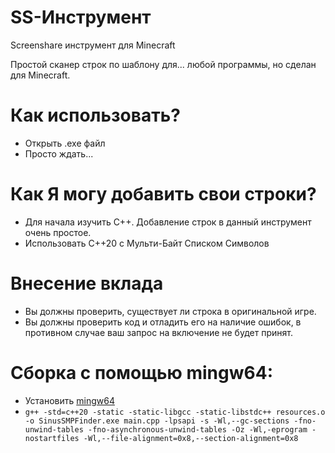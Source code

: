 # SS-Инструмент
Screenshare инструмент для Minecraft

Простой сканер строк по шаблону для... любой программы, но сделан для Minecraft.

# Как использовать?
- Открыть .exe файл
- Просто ждать...

# Как Я могу добавить свои строки?
- Для начала изучить C++. Добавление строк в данный инструмент очень простое.
- Использовать C++20 с Мульти-Байт Списком Символов

# Внесение вклада
- Вы должны проверить, существует ли строка в оригинальной игре.
- Вы должны проверить код и отладить его на наличие ошибок, в противном случае ваш запрос на включение не будет принят.

# Сборка с помощью mingw64:
- Установить [mingw64](https://www.mingw-w64.org/downloads/)
- `g++ -std=c++20 -static -static-libgcc -static-libstdc++ resources.o -o SinusSMPFinder.exe main.cpp -lpsapi -s -Wl,--gc-sections -fno-unwind-tables -fno-asynchronous-unwind-tables -Oz -Wl,-eprogram -nostartfiles -Wl,--file-alignment=0x8,--section-alignment=0x8`
